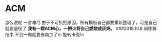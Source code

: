 # ACM
怎么说呢  一言难尽 由于不可抗拒原因，所有模板自己都要重新整理了，可是自己就要退役了
**我有一颗ACM心，一把火将自己燃烧成灰烬。**
###2018.10.8 
训练赛结束 不到一周就要去南京了\n
旋转卡壳\n
